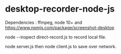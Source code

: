 # desktop-recorder-node-js

Dependencies : ffmpeg, node 10+ and https://www.npmjs.com/package/screenshot-desktop

node --inspect direct-record.js to record local file.

node server.js then node client.js to save over network.
